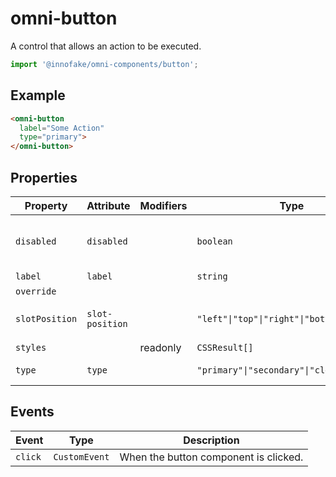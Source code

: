 # omni-button

A control that allows an action to be executed.

```js 
import '@innofake/omni-components/button'; 
```

## Example

```html
<omni-button 
  label="Some Action"
  type="primary">
</omni-button>
```

## Properties

| Property       | Attribute       | Modifiers | Type                                       | Default     | Description                             |
|----------------|-----------------|-----------|--------------------------------------------|-------------|-----------------------------------------|
| `disabled`     | `disabled`      |           | `boolean`                                  | false       | Indicator if the component is disabled. |
| `label`        | `label`         |           | `string`                                   |             | Text label.                             |
| `override`     |                 |           |                                            |             |                                         |
| `slotPosition` | `slot-position` |           | `"left"\|"top"\|"right"\|"bottom"`         | "left"      | Position of slotted content.            |
| `styles`       |                 | readonly  | `CSSResult[]`                              |             |                                         |
| `type`         | `type`          |           | `"primary"\|"secondary"\|"clear"\|"white"` | "secondary" | Display type.                           |

## Events

| Event   | Type          | Description                           |
|---------|---------------|---------------------------------------|
| `click` | `CustomEvent` | When the button component is clicked. |
